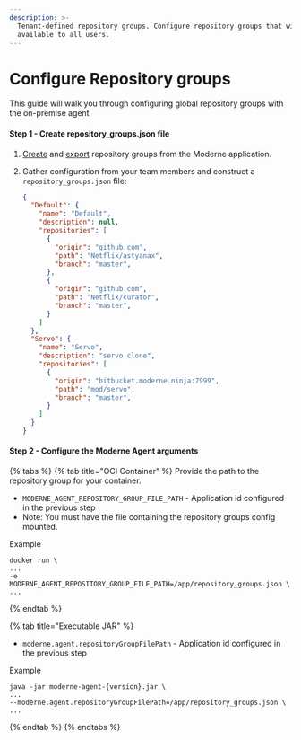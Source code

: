 ```yaml
---
description: >-
  Tenant-defined repository groups. Configure repository groups that will be
  available to all users.
---
```


# Configure Repository groups

This guide will walk you through configuring global repository groups with the on-premise agent

#### Step 1 - Create repository\_groups.json file

1. [Create](../../references/managing-repository-groups.md#how-to-create-a-repository-group) and [export](../../references/managing-repository-groups.md#how-to-export-repository-groups-json) repository groups from the Moderne application.&#x20;
2.  Gather configuration from your team members and construct a `repository_groups.json` file:

    ```json
    {  
      "Default": {
        "name": "Default",
        "description": null,
        "repositories": [
          {
            "origin": "github.com",
            "path": "Netflix/astyanax",
            "branch": "master",
          },
          {
            "origin": "github.com",
            "path": "Netflix/curator",
            "branch": "master",
          }
        ]
      },
      "Servo": {
        "name": "Servo",
        "description": "servo clone",
        "repositories": [
          {
            "origin": "bitbucket.moderne.ninja:7999",
            "path": "mod/servo",
            "branch": "master",
          }
        ]
      }
    }
    ```

#### Step 2 - Configure the Moderne Agent arguments

{% tabs %}
{% tab title="OCI Container" %}
Provide the path to the repository group for your container.&#x20;

* `MODERNE_AGENT_REPOSITORY_GROUP_FILE_PATH` - Application id configured in the previous step
* Note: You must have the file containing the repository groups config mounted.

Example&#x20;

```
docker run \
...
-e MODERNE_AGENT_REPOSITORY_GROUP_FILE_PATH=/app/repository_groups.json \
...
```
{% endtab %}

{% tab title="Executable JAR" %}
* `moderne.agent.repositoryGroupFilePath` - Application id configured in the previous step

Example

```
java -jar moderne-agent-{version}.jar \
...
--moderne.agent.repositoryGroupFilePath=/app/repository_groups.json \
...
```
{% endtab %}
{% endtabs %}

